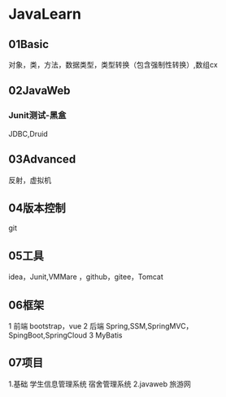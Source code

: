 # JavaLearn


##  01Basic
对象，类，方法，数据类型，类型转换（包含强制性转换）,数组cx
##  02JavaWeb
### Junit测试-黑盒
JDBC,Druid
##  03Advanced
反射，虚拟机
##  04版本控制
 git
## 05工具
  idea，Junit,VMMare
 ，github，gitee，Tomcat
## 06框架
 1 前端 bootstrap，vue
 2 后端 Spring,SSM,SpringMVC，SpingBoot,SpringCloud
 3 MyBatis
## 07项目
1.基础
 学生信息管理系统
 宿舍管理系统
 2.javaweb
 旅游网
  
